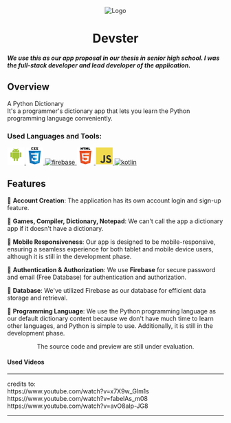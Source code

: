 <p align="center">
  <img src="https://github.com/tcker/Python-Dictionary-App/raw/main/Assets/dev_logo.png" alt="Logo" width="155" height="155">
</p>


<h1 align="center">Devster</h1>

<h5> 
We use this as our app proposal in our thesis in senior high school. I was the full-stack developer and lead developer of the application.
</h5>


<h2>Overview</h2>
<p> A Python Dictionary <br> It's a programmer's dictionary app that lets you learn the Python programming language conveniently.</p>


<h3 align="left">Used Languages and Tools:</h3>
<p align="left"> <a href="https://developer.android.com" target="_blank" rel="noreferrer"> <img src="https://raw.githubusercontent.com/devicons/devicon/master/icons/android/android-original-wordmark.svg" alt="android" width="40" height="40"/> </a> <a href="https://www.w3schools.com/css/" target="_blank" rel="noreferrer"> <img src="https://raw.githubusercontent.com/devicons/devicon/master/icons/css3/css3-original-wordmark.svg" alt="css3" width="40" height="40"/> </a> <a href="https://firebase.google.com/" target="_blank" rel="noreferrer"> <img src="https://www.vectorlogo.zone/logos/firebase/firebase-icon.svg" alt="firebase" width="40" height="40"/> </a> <a href="https://www.w3.org/html/" target="_blank" rel="noreferrer"> <img src="https://raw.githubusercontent.com/devicons/devicon/master/icons/html5/html5-original-wordmark.svg" alt="html5" width="40" height="40"/> </a> <a href="https://developer.mozilla.org/en-US/docs/Web/JavaScript" target="_blank" rel="noreferrer"> <img src="https://raw.githubusercontent.com/devicons/devicon/master/icons/javascript/javascript-original.svg" alt="javascript" width="40" height="40"/> </a> <a href="https://kotlinlang.org" target="_blank" rel="noreferrer"> <img src="https://www.vectorlogo.zone/logos/kotlinlang/kotlinlang-icon.svg" alt="kotlin" width="40" height="40"/> </a> </p>

## Features
📌 **Account Creation**: The application has its own account login and sign-up feature.

📌 **Games, Compiler, Dictionary, Notepad**: We can't call the app a dictionary app if it doesn't have a dictionary.

📌 **Mobile Responsiveness**: Our app is designed to be mobile-responsive, ensuring a seamless experience for both tablet and mobile device users, although it is still in the development phase.

📌 **Authentication & Authorization**: We use **Firebase** for secure password and email (Free Database) for authentication and authorization.

📌 **Database**: We've utilized Firebase as our database for efficient data storage and retrieval.

📌 **Programming Language**: We use the Python programming language as our default dictionary content because we don't have much time to learn other languages, and Python is simple to use. Additionally, it is still in the development phase.
<p align="center">The source code and preview are still under evaluation.</p>

<h4> Used Videos </h4>

---

<p> credits to: <br> https://www.youtube.com/watch?v=x7X9w_GIm1s <br> https://www.youtube.com/watch?v=fabelAs_m08 <br> https://www.youtube.com/watch?v=avO8alp-JG8 </p>

---

